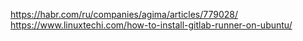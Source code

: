 https://habr.com/ru/companies/agima/articles/779028/
https://www.linuxtechi.com/how-to-install-gitlab-runner-on-ubuntu/